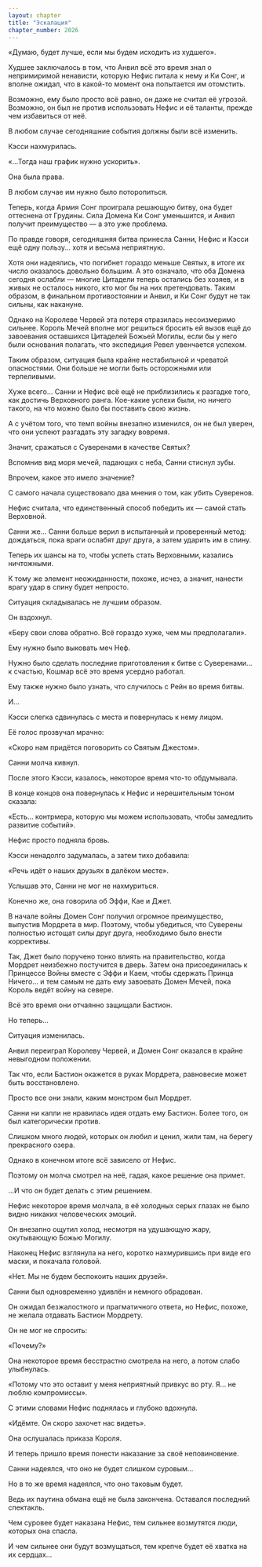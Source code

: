 ```yaml
---
layout: chapter
title: "Эскалация"
chapter_number: 2026
---
```




«Думаю, будет лучше, если мы будем исходить из худшего».

Худшее заключалось в том, что Анвил всё это время знал о непримиримой ненависти, которую Нефис питала к нему и Ки Сонг, и вполне ожидал, что в какой-то момент она попытается им отомстить.

Возможно, ему было просто всё равно, он даже не считал её угрозой. Возможно, он был не против использовать Нефис и её таланты, прежде чем избавиться от неё.

В любом случае сегодняшние события должны были всё изменить.

Кэсси нахмурилась.

«...Тогда наш график нужно ускорить».

Она была права.

В любом случае им нужно было поторопиться.

Теперь, когда Армия Сонг проиграла решающую битву, она будет оттеснена от Грудины. Сила Домена Ки Сонг уменьшится, и Анвил получит преимущество — а это уже проблема.

По правде говоря, сегодняшняя битва принесла Санни, Нефис и Кэсси ещё одну пользу... хотя и весьма неприятную.

Хотя они надеялись, что погибнет гораздо меньше Святых, в итоге их число оказалось довольно большим. А это означало, что оба Домена сегодня ослабли — многие Цитадели теперь остались без хозяев, и в живых не осталось никого, кто мог бы на них претендовать. Таким образом, в финальном противостоянии и Анвил, и Ки Сонг будут не так сильны, как накануне.

Однако на Королеве Червей эта потеря отразилась несоизмеримо сильнее. Король Мечей вполне мог решиться бросить ей вызов ещё до завоевания оставшихся Цитаделей Божьей Могилы, если бы у него были основания полагать, что экспедиция Ревел увенчается успехом.

Таким образом, ситуация была крайне нестабильной и чреватой опасностями. Они больше не могли быть осторожными или терпеливыми.

Хуже всего... Санни и Нефис всё ещё не приблизились к разгадке того, как достичь Верховного ранга. Кое-какие успехи были, но ничего такого, на что можно было бы поставить свою жизнь.

А с учётом того, что темп войны внезапно изменился, он не был уверен, что они успеют разгадать эту загадку вовремя.

Значит, сражаться с Суверенами в качестве Святых?

Вспомнив вид моря мечей, падающих с неба, Санни стиснул зубы.

Впрочем, какое это имело значение?

С самого начала существовало два мнения о том, как убить Суверенов.

Нефис считала, что единственный способ победить их — самой стать Верховной.

Санни же... Санни больше верил в испытанный и проверенный метод: дождаться, пока враги ослабят друг друга, а затем ударить им в спину.

Теперь их шансы на то, чтобы успеть стать Верховными, казались ничтожными.

К тому же элемент неожиданности, похоже, исчез, а значит, нанести врагу удар в спину будет непросто.

Ситуация складывалась не лучшим образом.

Он вздохнул.

«Беру свои слова обратно. Всё гораздо хуже, чем мы предполагали».

Ему нужно было выковать меч Неф.

Нужно было сделать последние приготовления к битве с Суверенами... к счастью, Кошмар всё это время усердно работал.

Ему также нужно было узнать, что случилось с Рейн во время битвы.

И...

Кэсси слегка сдвинулась с места и повернулась к нему лицом.

Её голос прозвучал мрачно:

«Скоро нам придётся поговорить со Святым Джестом».

Санни молча кивнул.

После этого Кэсси, казалось, некоторое время что-то обдумывала.

В конце концов она повернулась к Нефис и нерешительным тоном сказала:

«Есть... контрмера, которую мы можем использовать, чтобы замедлить развитие событий».

Нефис просто подняла бровь.

Кэсси ненадолго задумалась, а затем тихо добавила:

«Речь идёт о наших друзьях в далёком месте».

Услышав это, Санни не мог не нахмуриться.

Конечно же, она говорила об Эффи, Кае и Джет.

В начале войны Домен Сонг получил огромное преимущество, выпустив Мордрета в мир. Поэтому, чтобы убедиться, что Суверены полностью истощат силы друг друга, необходимо было внести коррективы.

Так, Джет было поручено тонко влиять на правительство, когда Мордрет неизбежно постучится в дверь. Затем она присоединилась к Принцессе Войны вместе с Эффи и Каем, чтобы сдержать Принца Ничего... и тем самым не дать ему завоевать Домен Мечей, пока Король ведёт войну на севере.

Всё это время они отчаянно защищали Бастион.

Но теперь...

Ситуация изменилась.

Анвил переиграл Королеву Червей, и Домен Сонг оказался в крайне невыгодном положении.

Так что, если Бастион окажется в руках Мордрета, равновесие может быть восстановлено.

Просто все они знали, каким монстром был Мордрет.

Санни ни капли не нравилась идея отдать ему Бастион. Более того, он был категорически против.

Слишком много людей, которых он любил и ценил, жили там, на берегу прекрасного озера.

Однако в конечном итоге всё зависело от Нефис.

Поэтому он молча смотрел на неё, гадая, какое решение она примет.

...И что он будет делать с этим решением.

Нефис некоторое время молчала, в её холодных серых глазах не было видно никаких человеческих эмоций.

Он внезапно ощутил холод, несмотря на удушающую жару, окутывающую Божью Могилу.

Наконец Нефис взглянула на него, коротко нахмурившись при виде его маски, и покачала головой.

«Нет. Мы не будем беспокоить наших друзей».

Санни был одновременно удивлён и немного обрадован.

Он ожидал безжалостного и прагматичного ответа, но Нефис, похоже, не желала отдавать Бастион Мордрету.

Он не мог не спросить:

«Почему?»

Она некоторое время бесстрастно смотрела на него, а потом слабо улыбнулась.

«Потому что это оставит у меня неприятный привкус во рту. Я... не люблю компромиссы».

С этими словами Нефис поднялась и глубоко вдохнула.

«Идёмте. Он скоро захочет нас видеть».

Она ослушалась приказа Короля.

И теперь пришло время понести наказание за своё неповиновение.

Санни надеялся, что оно не будет слишком суровым...

Но в то же время надеялся, что оно таковым будет.

Ведь их паутина обмана ещё не была закончена. Оставался последний спектакль.

Чем суровее будет наказана Нефис, тем сильнее возмутятся люди, которых она спасла.

И чем сильнее они будут возмущаться, тем крепче будет её хватка на их сердцах...

